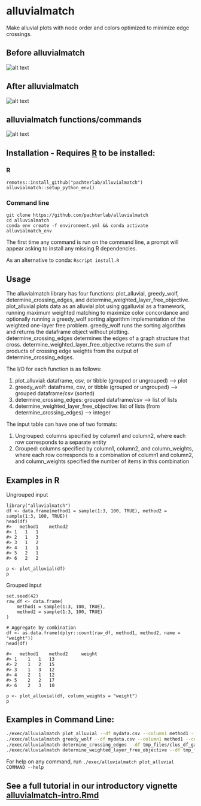 # alluvialmatch
Make alluvial plots with node order and colors optimized to minimize edge crossings.

## Before alluvialmatch
![alt text](https://github.com/pachterlab/alluvialmatch/blob/main/figures/ggalluvial.png)

## After alluvialmatch
![alt text](https://github.com/pachterlab/alluvialmatch/blob/main/figures/alluvialmatch_WBLF.png)

## alluvialmatch functions/commands
![alt text](https://github.com/pachterlab/alluvialmatch/blob/main/figures/schematic.png)


## Installation - Requires [R](https://www.r-project.org/) to be installed:
### R
```
remotes::install_github("pachterlab/alluvialmatch")
alluvialmatch::setup_python_env()
```

### Command line
```
git clone https://github.com/pachterlab/alluvialmatch
cd alluvialmatch
conda env create -f environment.yml && conda activate alluvialmatch_env
```
The first time any command is run on the command line, a prompt will appear asking to install any missing R dependencies.

As an alternative to conda: `Rscript install.R`

## Usage
The alluvialmatch library has four functions: plot_alluvial, greedy_wolf, determine_crossing_edges, and determine_weighted_layer_free_objective. plot_alluvial plots data as an alluvial plot using ggalluvial as a framework, running maximum weighted matching to maximize color concordance and optionally running a greedy_wolf sorting algorithm implementation of the weighted one-layer free problem. greedy_wolf runs the sorting algorithm and returns the dataframe object without plotting. determine_crossing_edges determines the edges of a graph structure that cross. determine_weighted_layer_free_objective returns the sum of products of crossing edge weights from the output of determine_crossing_edges.

The I/O for each function is as follows:

1. plot_alluvial: dataframe, csv, or tibble (grouped or ungrouped) --> plot
1. greedy_wolf: dataframe, csv, or tibble (grouped or ungrouped) --> grouped dataframe/csv (sorted)
1. determine_crossing_edges: grouped dataframe/csv --> list of lists
1. determine_weighted_layer_free_objective: list of lists (from determine_crossing_edges) --> integer

The input table can have one of two formats: 
1) Ungrouped: columns specified by column1 and column2, where each row corresponds to a separate entity
2) Grouped: columns specified by column1, column2, and column_weights, where each row corresponds to a combination of column1 and column2, and column_weights specified the number of items in this combination

## Examples in R
Ungrouped input
```
library("alluvialmatch")
df <- data.frame(method1 = sample(1:3, 100, TRUE), method2 = sample(1:3, 100, TRUE))
head(df)
#>   method1    method2
#> 1   1   1
#> 2   1   3
#> 3   1   2
#> 4   1   1
#> 5   2   1
#> 6   2   2

p <- plot_alluvial(df)
p
```

Grouped input
```
set.seed(42)
raw_df <- data.frame(
    method1 = sample(1:3, 100, TRUE),
    method2 = sample(1:3, 100, TRUE)
)

# Aggregate by combination
df <- as.data.frame(dplyr::count(raw_df, method1, method2, name = "weight"))
head(df)

#>   method1    method2     weight
#> 1	1	1	13	
#> 2	1	2	15	
#> 3	1	3	12	
#> 4	2	1	12	
#> 5	2	2	17	
#> 6	2	3	10	

p <- plot_alluvial(df, column_weights = "weight")
p
```



## Examples in Command Line:
```bash
./exec/alluvialmatch plot_alluvial --df mydata.csv --column1 method1 --column2 method2
./exec/alluvialmatch greedy_wolf --df mydata.csv --column1 method1 --column2 method2
./exec/alluvialmatch determine_crossing_edges --df tmp_files/clus_df_gather_new2.csv --column1 tissue --column2 leiden --output_df_path tmp_files/crossing.csv
./exec/alluvialmatch determine_weighted_layer_free_objective --df tmp_files/crossing.csv
```


For help on any command, run 
`./exec/alluvialmatch plot_alluvial COMMAND --help`

## See a full tutorial in our introductory vignette [alluvialmatch-intro.Rmd](vignettes/alluvialmatch-intro.Rmd)
